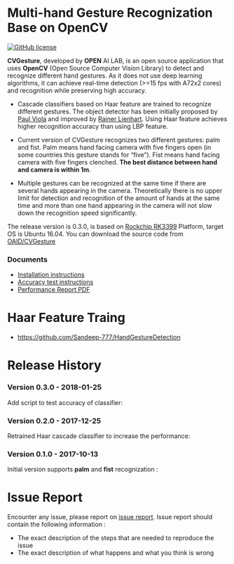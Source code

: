 # Multi-hand Gesture Recognization Base on OpenCV
[![GitHub license](http://dmlc.github.io/img/apache2.svg)](./LICENSE)

**CVGesture**, developed by **OPEN** AI LAB, is an open source application that uses **OpenCV** (Open Source Computer Vision Library) to detect and recognize different hand gestures. As it does not use deep learning algorithms, it can achieve real-time detection (>=15 fps with A72x2 cores) and recognition while preserving high accuracy.

- Cascade classifiers based on Haar feature are trained to recognize different gestures. The object detector has been initially proposed by [Paul Viola](https://docs.opencv.org/2.4/modules/objdetect/doc/cascade_classification.html#viola01) and improved by [Rainer Lienhart](https://docs.opencv.org/2.4/modules/objdetect/doc/cascade_classification.html#lienhart02). Using Haar feature achieves higher recognition accuracy than using LBP feature.

- Current version of CVGesture recognizes two different gestures: palm and fist. Palm means hand facing camera with five fingers open (in some countries this gesture stands for “five”). Fist means hand facing camera with five fingers clenched. **The best distance between hand and camera is within 1m**.

- Multiple gestures can be recognized at the same time if there are several hands appearing in the camera. Theoretically there is no upper limit for detection and recognition of the amount of hands at the same time and more than one hand appearing in the camera will not slow down the recognition speed significantly.


The release version is 0.3.0, is based on [Rockchip RK3399](http://www.rock-chips.com/plus/3399.html) Platform, target OS is Ubuntu 16.04. You can download the source code from [OAID/CVGesture](https://github.com/OAID/CVGesture)

### Documents
* [Installation instructions](installation.md)
* [Accuracy test instructions](accuracy_test_instruction.md)
* [Performance Report PDF](performance_report.pdf)

# Haar Feature Traing
   * https://github.com/Sandeep-777/HandGestureDetection

# Release History

### Version 0.3.0 - 2018-01-25 
   
  Add script to test accuracy of classifier: 

### Version 0.2.0 - 2017-12-25 
   
  Retrained Haar cascade classifier to increase the performance: 
  
### Version 0.1.0 - 2017-10-13 
   
  Initial version supports **palm** and **fist** recognization : 

# Issue Report
Encounter any issue, please report on [issue report](https://github.com/OAID/CVGesture/issues). Issue report should contain the following information :

*  The exact description of the steps that are needed to reproduce the issue 
* The exact description of what happens and what you think is wrong 
